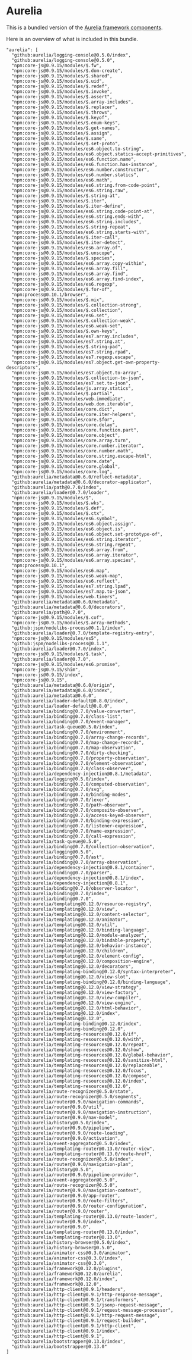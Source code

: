 # Aurelia

This is a bundled version of the [Aurelia framework components](https://github.com/aurelia).

Here is an overview of what is included in this bundle.

    "aurelia": [
      "github:aurelia/logging-console@0.5.0/index",
      "github:aurelia/logging-console@0.5.0",
      "npm:core-js@0.9.15/modules/$.fw",
      "npm:core-js@0.9.15/modules/$.dom-create",
      "npm:core-js@0.9.15/modules/$.shared",
      "npm:core-js@0.9.15/modules/$.uid",
      "npm:core-js@0.9.15/modules/$.redef",
      "npm:core-js@0.9.15/modules/$.invoke",
      "npm:core-js@0.9.15/modules/$.assert",
      "npm:core-js@0.9.15/modules/$.array-includes",
      "npm:core-js@0.9.15/modules/$.replacer",
      "npm:core-js@0.9.15/modules/$.throws",
      "npm:core-js@0.9.15/modules/$.keyof",
      "npm:core-js@0.9.15/modules/$.enum-keys",
      "npm:core-js@0.9.15/modules/$.get-names",
      "npm:core-js@0.9.15/modules/$.assign",
      "npm:core-js@0.9.15/modules/$.same",
      "npm:core-js@0.9.15/modules/$.set-proto",
      "npm:core-js@0.9.15/modules/es6.object.to-string",
      "npm:core-js@0.9.15/modules/es6.object.statics-accept-primitives",
      "npm:core-js@0.9.15/modules/es6.function.name",
      "npm:core-js@0.9.15/modules/es6.function.has-instance",
      "npm:core-js@0.9.15/modules/es6.number.constructor",
      "npm:core-js@0.9.15/modules/es6.number.statics",
      "npm:core-js@0.9.15/modules/es6.math",
      "npm:core-js@0.9.15/modules/es6.string.from-code-point",
      "npm:core-js@0.9.15/modules/es6.string.raw",
      "npm:core-js@0.9.15/modules/$.string-at",
      "npm:core-js@0.9.15/modules/$.iter",
      "npm:core-js@0.9.15/modules/$.iter-define",
      "npm:core-js@0.9.15/modules/es6.string.code-point-at",
      "npm:core-js@0.9.15/modules/es6.string.ends-with",
      "npm:core-js@0.9.15/modules/es6.string.includes",
      "npm:core-js@0.9.15/modules/$.string-repeat",
      "npm:core-js@0.9.15/modules/es6.string.starts-with",
      "npm:core-js@0.9.15/modules/$.iter-call",
      "npm:core-js@0.9.15/modules/$.iter-detect",
      "npm:core-js@0.9.15/modules/es6.array.of",
      "npm:core-js@0.9.15/modules/$.unscope",
      "npm:core-js@0.9.15/modules/$.species",
      "npm:core-js@0.9.15/modules/es6.array.copy-within",
      "npm:core-js@0.9.15/modules/es6.array.fill",
      "npm:core-js@0.9.15/modules/es6.array.find",
      "npm:core-js@0.9.15/modules/es6.array.find-index",
      "npm:core-js@0.9.15/modules/es6.regexp",
      "npm:core-js@0.9.15/modules/$.for-of",
      "npm:process@0.10.1/browser",
      "npm:core-js@0.9.15/modules/$.mix",
      "npm:core-js@0.9.15/modules/$.collection-strong",
      "npm:core-js@0.9.15/modules/$.collection",
      "npm:core-js@0.9.15/modules/es6.set",
      "npm:core-js@0.9.15/modules/$.collection-weak",
      "npm:core-js@0.9.15/modules/es6.weak-set",
      "npm:core-js@0.9.15/modules/$.own-keys",
      "npm:core-js@0.9.15/modules/es7.array.includes",
      "npm:core-js@0.9.15/modules/es7.string.at",
      "npm:core-js@0.9.15/modules/$.string-pad",
      "npm:core-js@0.9.15/modules/es7.string.rpad",
      "npm:core-js@0.9.15/modules/es7.regexp.escape",
      "npm:core-js@0.9.15/modules/es7.object.get-own-property-descriptors",
      "npm:core-js@0.9.15/modules/es7.object.to-array",
      "npm:core-js@0.9.15/modules/$.collection-to-json",
      "npm:core-js@0.9.15/modules/es7.set.to-json",
      "npm:core-js@0.9.15/modules/js.array.statics",
      "npm:core-js@0.9.15/modules/$.partial",
      "npm:core-js@0.9.15/modules/web.immediate",
      "npm:core-js@0.9.15/modules/web.dom.iterable",
      "npm:core-js@0.9.15/modules/core.dict",
      "npm:core-js@0.9.15/modules/core.iter-helpers",
      "npm:core-js@0.9.15/modules/core.$for",
      "npm:core-js@0.9.15/modules/core.delay",
      "npm:core-js@0.9.15/modules/core.function.part",
      "npm:core-js@0.9.15/modules/core.object",
      "npm:core-js@0.9.15/modules/core.array.turn",
      "npm:core-js@0.9.15/modules/core.number.iterator",
      "npm:core-js@0.9.15/modules/core.number.math",
      "npm:core-js@0.9.15/modules/core.string.escape-html",
      "npm:core-js@0.9.15/modules/core.date",
      "npm:core-js@0.9.15/modules/core.global",
      "npm:core-js@0.9.15/modules/core.log",
      "github:aurelia/metadata@0.6.0/reflect-metadata",
      "github:aurelia/metadata@0.6.0/decorator-applicator",
      "github:aurelia/path@0.7.0/index",
      "github:aurelia/loader@0.7.0/loader",
      "npm:core-js@0.9.15/modules/$",
      "npm:core-js@0.9.15/modules/$.wks",
      "npm:core-js@0.9.15/modules/$.def",
      "npm:core-js@0.9.15/modules/$.ctx",
      "npm:core-js@0.9.15/modules/es6.symbol",
      "npm:core-js@0.9.15/modules/es6.object.assign",
      "npm:core-js@0.9.15/modules/es6.object.is",
      "npm:core-js@0.9.15/modules/es6.object.set-prototype-of",
      "npm:core-js@0.9.15/modules/es6.string.iterator",
      "npm:core-js@0.9.15/modules/es6.string.repeat",
      "npm:core-js@0.9.15/modules/es6.array.from",
      "npm:core-js@0.9.15/modules/es6.array.iterator",
      "npm:core-js@0.9.15/modules/es6.array.species",
      "npm:process@0.10.1",
      "npm:core-js@0.9.15/modules/es6.map",
      "npm:core-js@0.9.15/modules/es6.weak-map",
      "npm:core-js@0.9.15/modules/es6.reflect",
      "npm:core-js@0.9.15/modules/es7.string.lpad",
      "npm:core-js@0.9.15/modules/es7.map.to-json",
      "npm:core-js@0.9.15/modules/web.timers",
      "github:aurelia/metadata@0.6.0/metadata",
      "github:aurelia/metadata@0.6.0/decorators",
      "github:aurelia/path@0.7.0",
      "npm:core-js@0.9.15/modules/$.cof",
      "npm:core-js@0.9.15/modules/$.array-methods",
      "github:jspm/nodelibs-process@0.1.1/index",
      "github:aurelia/loader@0.7.0/template-registry-entry",
      "npm:core-js@0.9.15/modules/es5",
      "github:jspm/nodelibs-process@0.1.1",
      "github:aurelia/loader@0.7.0/index",
      "npm:core-js@0.9.15/modules/$.task",
      "github:aurelia/loader@0.7.0",
      "npm:core-js@0.9.15/modules/es6.promise",
      "npm:core-js@0.9.15/shim",
      "npm:core-js@0.9.15/index",
      "npm:core-js@0.9.15",
      "github:aurelia/metadata@0.6.0/origin",
      "github:aurelia/metadata@0.6.0/index",
      "github:aurelia/metadata@0.6.0",
      "github:aurelia/loader-default@0.8.0/index",
      "github:aurelia/loader-default@0.8.0",
      "github:aurelia/binding@0.7.0/value-converter",
      "github:aurelia/binding@0.7.0/class-list",
      "github:aurelia/binding@0.7.0/event-manager",
      "github:aurelia/task-queue@0.5.0/index",
      "github:aurelia/binding@0.7.0/environment",
      "github:aurelia/binding@0.7.0/array-change-records",
      "github:aurelia/binding@0.7.0/map-change-records",
      "github:aurelia/binding@0.7.0/map-observation",
      "github:aurelia/binding@0.7.0/dirty-checking",
      "github:aurelia/binding@0.7.0/property-observation",
      "github:aurelia/binding@0.7.0/element-observation",
      "github:aurelia/binding@0.7.0/class-observer",
      "github:aurelia/dependency-injection@0.8.1/metadata",
      "github:aurelia/logging@0.5.0/index",
      "github:aurelia/binding@0.7.0/computed-observation",
      "github:aurelia/binding@0.7.0/svg",
      "github:aurelia/binding@0.7.0/binding-modes",
      "github:aurelia/binding@0.7.0/lexer",
      "github:aurelia/binding@0.7.0/path-observer",
      "github:aurelia/binding@0.7.0/composite-observer",
      "github:aurelia/binding@0.7.0/access-keyed-observer",
      "github:aurelia/binding@0.7.0/binding-expression",
      "github:aurelia/binding@0.7.0/listener-expression",
      "github:aurelia/binding@0.7.0/name-expression",
      "github:aurelia/binding@0.7.0/call-expression",
      "github:aurelia/task-queue@0.5.0",
      "github:aurelia/binding@0.7.0/collection-observation",
      "github:aurelia/logging@0.5.0",
      "github:aurelia/binding@0.7.0/ast",
      "github:aurelia/binding@0.7.0/array-observation",
      "github:aurelia/dependency-injection@0.8.1/container",
      "github:aurelia/binding@0.7.0/parser",
      "github:aurelia/dependency-injection@0.8.1/index",
      "github:aurelia/dependency-injection@0.8.1",
      "github:aurelia/binding@0.7.0/observer-locator",
      "github:aurelia/binding@0.7.0/index",
      "github:aurelia/binding@0.7.0",
      "github:aurelia/templating@0.12.0/resource-registry",
      "github:aurelia/templating@0.12.0/view",
      "github:aurelia/templating@0.12.0/content-selector",
      "github:aurelia/templating@0.12.0/animator",
      "github:aurelia/templating@0.12.0/util",
      "github:aurelia/templating@0.12.0/binding-language",
      "github:aurelia/templating@0.12.0/module-analyzer",
      "github:aurelia/templating@0.12.0/bindable-property",
      "github:aurelia/templating@0.12.0/behavior-instance",
      "github:aurelia/templating@0.12.0/children",
      "github:aurelia/templating@0.12.0/element-config",
      "github:aurelia/templating@0.12.0/composition-engine",
      "github:aurelia/templating@0.12.0/decorators",
      "github:aurelia/templating-binding@0.12.0/syntax-interpreter",
      "github:aurelia/templating@0.12.0/view-slot",
      "github:aurelia/templating-binding@0.12.0/binding-language",
      "github:aurelia/templating@0.12.0/view-strategy",
      "github:aurelia/templating@0.12.0/view-factory",
      "github:aurelia/templating@0.12.0/view-compiler",
      "github:aurelia/templating@0.12.0/view-engine",
      "github:aurelia/templating@0.12.0/html-behavior",
      "github:aurelia/templating@0.12.0/index",
      "github:aurelia/templating@0.12.0",
      "github:aurelia/templating-binding@0.12.0/index",
      "github:aurelia/templating-binding@0.12.0",
      "github:aurelia/templating-resources@0.12.0/if",
      "github:aurelia/templating-resources@0.12.0/with",
      "github:aurelia/templating-resources@0.12.0/repeat",
      "github:aurelia/templating-resources@0.12.0/show",
      "github:aurelia/templating-resources@0.12.0/global-behavior",
      "github:aurelia/templating-resources@0.12.0/sanitize-html",
      "github:aurelia/templating-resources@0.12.0/replaceable",
      "github:aurelia/templating-resources@0.12.0/focus",
      "github:aurelia/templating-resources@0.12.0/compose",
      "github:aurelia/templating-resources@0.12.0/index",
      "github:aurelia/templating-resources@0.12.0",
      "github:aurelia/route-recognizer@0.5.0/state",
      "github:aurelia/route-recognizer@0.5.0/segments",
      "github:aurelia/router@0.9.0/navigation-commands",
      "github:aurelia/router@0.9.0/util",
      "github:aurelia/router@0.9.0/navigation-instruction",
      "github:aurelia/router@0.9.0/nav-model",
      "github:aurelia/history@0.5.0/index",
      "github:aurelia/router@0.9.0/pipeline",
      "github:aurelia/router@0.9.0/route-loading",
      "github:aurelia/router@0.9.0/activation",
      "github:aurelia/event-aggregator@0.5.0/index",
      "github:aurelia/templating-router@0.13.0/router-view",
      "github:aurelia/templating-router@0.13.0/route-href",
      "github:aurelia/route-recognizer@0.5.0/index",
      "github:aurelia/router@0.9.0/navigation-plan",
      "github:aurelia/history@0.5.0",
      "github:aurelia/router@0.9.0/pipeline-provider",
      "github:aurelia/event-aggregator@0.5.0",
      "github:aurelia/route-recognizer@0.5.0",
      "github:aurelia/router@0.9.0/navigation-context",
      "github:aurelia/router@0.9.0/app-router",
      "github:aurelia/router@0.9.0/route-filters",
      "github:aurelia/router@0.9.0/router-configuration",
      "github:aurelia/router@0.9.0/router",
      "github:aurelia/templating-router@0.13.0/route-loader",
      "github:aurelia/router@0.9.0/index",
      "github:aurelia/router@0.9.0",
      "github:aurelia/templating-router@0.13.0/index",
      "github:aurelia/templating-router@0.13.0",
      "github:aurelia/history-browser@0.5.0/index",
      "github:aurelia/history-browser@0.5.0",
      "github:aurelia/animator-css@0.3.0/animator",
      "github:aurelia/animator-css@0.3.0/index",
      "github:aurelia/animator-css@0.3.0",
      "github:aurelia/framework@0.12.0/plugins",
      "github:aurelia/framework@0.12.0/aurelia",
      "github:aurelia/framework@0.12.0/index",
      "github:aurelia/framework@0.12.0",
      "github:aurelia/http-client@0.9.1/headers",
      "github:aurelia/http-client@0.9.1/http-response-message",
      "github:aurelia/http-client@0.9.1/transformers",
      "github:aurelia/http-client@0.9.1/jsonp-request-message",
      "github:aurelia/http-client@0.9.1/request-message-processor",
      "github:aurelia/http-client@0.9.1/http-request-message",
      "github:aurelia/http-client@0.9.1/request-builder",
      "github:aurelia/http-client@0.9.1/http-client",
      "github:aurelia/http-client@0.9.1/index",
      "github:aurelia/http-client@0.9.1",
      "github:aurelia/bootstrapper@0.13.0/index",
      "github:aurelia/bootstrapper@0.13.0"
    ]

